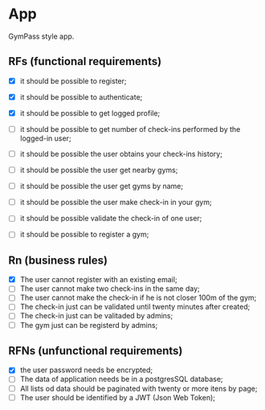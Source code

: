 # App
 
 GymPass style app.

## RFs (functional requirements)

- [X] it should be possible to register;
- [X] it should be possible to authenticate;
- [X] it should be possible to get logged profile;
- [ ] it should be possible to get number of check-ins performed by the logged-in user;
- [ ] it should be possible the user obtains your check-ins history;
- [ ] it should be possible the user get nearby gyms;
- [ ] it should be possible the user get gyms by name;
- [ ] it should be possible the user make check-in in your gym;
- [ ] it should be possible validate the check-in of one user;
- [ ] it should be possible to register a gym;


## Rn (business rules)

- [x] The user cannot register with an existing email;
- [ ] The user cannot make two check-ins in the same day;
- [ ] The user cannot make the check-in if he is not closer 100m of the gym;
- [ ] The check-in just can be validated until twenty minutes after created;
- [ ] The check-in just can be valitaded by admins;
- [ ] The gym just can be registerd by admins;

## RFNs (unfunctional requirements)

- [x] the user password needs be encrypted;
- [ ] The data of application needs be in a postgresSQL database;
- [ ] All lists od data should be paginated with twenty or more itens by page;
- [ ] The user should be identified by a JWT (Json Web Token);